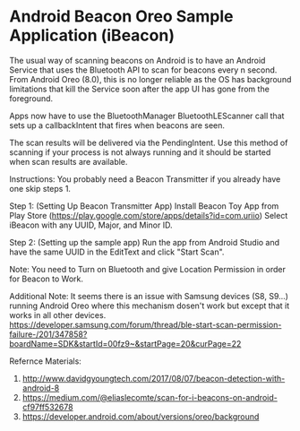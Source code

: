 # Android Beacon Oreo Sample Application (iBeacon)

The usual way of scanning beacons on Android is to have an Android Service that uses the Bluetooth API to scan for beacons every n second. From Android Oreo (8.0), this is no longer reliable as the OS has background limitations that kill the Service soon after the app UI has gone from the foreground.

Apps now have to use the BluetoothManager BluetoothLEScanner call that sets up a callbackIntent that fires when beacons are seen.

The scan results will be delivered via the PendingIntent. Use this method of scanning if your process is not always running and it should be started when scan results are available.


Instructions: 
You probably need a Beacon Transmitter if you already have one skip steps 1.

Step 1: (Setting Up Beacon Transmitter App)
Install Beacon Toy App from Play Store (https://play.google.com/store/apps/details?id=com.uriio)
Select iBeacon with any UUID, Major, and Minor ID.

Step 2: (Setting up the sample app)
Run the app from Android Studio and have the same UUID in the EditText and click "Start Scan".

Note: You need to Turn on Bluetooth and give Location Permission in order for Beacon to Work. 


Additional Note: It seems there is an issue with Samsung devices (S8, S9...) running Android Oreo where this mechanism dosen't work but except that it works in all other devices.
https://developer.samsung.com/forum/thread/ble-start-scan-permission-failure-/201/347858?boardName=SDK&startId=00fz9~&startPage=20&curPage=22

Refernce Materials:
1. http://www.davidgyoungtech.com/2017/08/07/beacon-detection-with-android-8
2. https://medium.com/@eliaslecomte/scan-for-i-beacons-on-android-cf97ff532678
3. https://developer.android.com/about/versions/oreo/background
 
